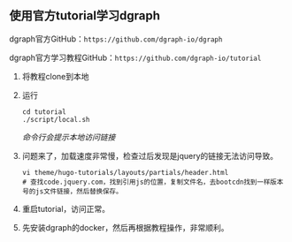 ## 使用官方tutorial学习dgraph

dgraph官方GitHub：`https://github.com/dgraph-io/dgraph`

dgraph官方学习教程GitHub：`https://github.com/dgraph-io/tutorial`

1. 将教程clone到本地

2. 运行
   
   ```shell
   cd tutorial
   ./script/local.sh
   ```
   
   *命令行会提示本地访问链接*

3. 问题来了，加载速度非常慢，检查过后发现是jquery的链接无法访问导致。
   
   ```shell
   vi theme/hugo-tutorials/layouts/partials/header.html
   # 查找code.jquery.com，找到引用js的位置，复制文件名，去bootcdn找到一样版本号的js文件链接，然后替换保存。
   ```

4. 重启tutorial，访问正常。

5. 先安装dgraph的docker，然后再根据教程操作，非常顺利。
